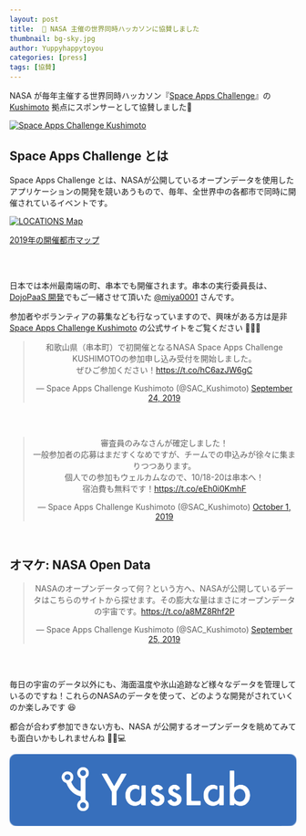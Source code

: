 ```yaml
---
layout: post
title:  🚀 NASA 主催の世界同時ハッカソンに協賛しました
thumbnail: bg-sky.jpg
author: Yuppyhappytoyou
categories: [press]
tags: [協賛]
---
```


NASA が毎年主催する世界同時ハッカソン『[Space Apps Challenge](https://www.spaceappschallenge.org/)』の [Kushimoto](https://space-apps-kushimoto.github.io/) 拠点にスポンサーとして協賛しました🤝

[![Space Apps Challenge Kushimoto](https://i.gyazo.com/ca8b8a4dd245e582c5702657727bcad1.png)](https://space-apps-kushimoto.github.io/)


## Space Apps Challenge とは

Space Apps Challenge とは、NASAが公開しているオープンデータを使用したアプリケーションの開発を競いあうもので、毎年、全世界中の各都市で同時に開催されているイベントです。

[![LOCATIONS Map](https://i.gyazo.com/bf837140af106b1c833dae3dad0c0616.png)](https://2019.spaceappschallenge.org/locations/map)
<div class="center" style="margin-bottom: 60px;">
  <a href="https://2019.spaceappschallenge.org/locations/map">2019年の開催都市マップ</a>
</div>

日本では本州最南端の町、串本でも開催されます。串本の実行委員長は、[DojoPaaS 開発](https://yasslab.jp/ja/news/dojopaas-porting-for-maintenability)でもご一緒させて頂いた [@miya0001](https://twitter.com/miya0001) さんです。

参加者やボランティアの募集なども行なっていますので、興味がある方は是非 [Space Apps Challenge Kushimoto](https://space-apps-kushimoto.github.io/) の公式サイトをご覧ください 👩‍🚀✨

<div class="center" style="margin-bottom: 60px;" align="center">
  <blockquote class="twitter-tweet"><p lang="ja" dir="ltr">和歌山県（串本町）で初開催となるNASA Space Apps Challenge KUSHIMOTOの参加申し込み受付を開始しました。<br>ぜひご参加ください！<a href="https://t.co/hC6azJW6gC">https://t.co/hC6azJW6gC</a></p>&mdash; Space Apps Challenge Kushimoto (@SAC_Kushimoto) <a href="https://twitter.com/SAC_Kushimoto/status/1176316960474202112?ref_src=twsrc%5Etfw">September 24, 2019</a></blockquote> 
</div>

<div class="center" style="margin-bottom: 60px;" align="center">
   <blockquote class="twitter-tweet"><p lang="ja" dir="ltr">審査員のみなさんが確定しました！<br>一般参加者の応募はまだすくなめですが、チームでの申込みが徐々に集まりつつあります。<br>個人での参加もウェルカムなので、10/18-20は串本へ！<br>宿泊費も無料です！<a href="https://t.co/eEh0i0KmhF">https://t.co/eEh0i0KmhF</a></p>&mdash; Space Apps Challenge Kushimoto (@SAC_Kushimoto) <a href="https://twitter.com/SAC_Kushimoto/status/1178966778044485632?ref_src=twsrc%5Etfw">October 1, 2019</a></blockquote>
</div>

## オマケ: NASA Open Data

<div class="center" style="margin-bottom: 60px;" align="center">
  <blockquote class="twitter-tweet"><p lang="ja" dir="ltr">NASAのオープンデータって何？という方へ、NASAが公開しているデータはこちらのサイトから探せます。その膨大な量はまさにオープンデータの宇宙です。<a href="https://t.co/a8MZ8Rhf2P">https://t.co/a8MZ8Rhf2P</a></p>&mdash; Space Apps Challenge Kushimoto (@SAC_Kushimoto) <a href="https://twitter.com/SAC_Kushimoto/status/1176802869602684928?ref_src=twsrc%5Etfw">September 25, 2019</a></blockquote> 
</div>

毎日の宇宙のデータ以外にも、海面温度や氷山追跡など様々なデータを管理しているのですね！これらのNASAのデータを使って、どのような開発がされていくのか楽しみです 😆

都合が合わず参加できない方も、NASA が公開するオープンデータを眺めてみても面白いかもしれませんね 👩‍🚀💻

[![YassLab Inc.](/img/logos/800x200.png)](/)


